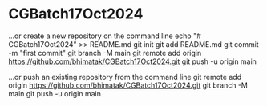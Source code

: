 # CGBatch17Oct2024
…or create a new repository on the command line
echo "# CGBatch17Oct2024" >> README.md
git init
git add README.md
git commit -m "first commit"
git branch -M main
git remote add origin https://github.com/bhimatak/CGBatch17Oct2024.git
git push -u origin main


…or push an existing repository from the command line
git remote add origin https://github.com/bhimatak/CGBatch17Oct2024.git
git branch -M main
git push -u origin main
